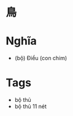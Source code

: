 # 鳥

# Nghĩa
* (bộ) Điểu (con chim)

# Tags
* bộ thủ
*  bộ thủ 11 nét

<script>window.HANZI_FIELD='鳥';</script>
